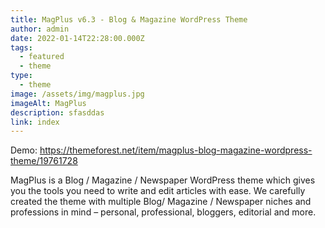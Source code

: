 ```yaml
---
title: MagPlus v6.3 - Blog & Magazine WordPress Theme
author: admin
date: 2022-01-14T22:28:00.000Z
tags:
  - featured
  - theme
type:
  - theme
image: /assets/img/magplus.jpg
imageAlt: MagPlus
description: sfasddas
link: index
---
```

Demo: <https://themeforest.net/item/magplus-blog-magazine-wordpress-theme/19761728>



<!--StartFragment-->

MagPlus is a Blog / Magazine / Newspaper WordPress theme which gives you the tools you need to write and edit articles with ease. We carefully created the theme with multiple Blog/ Magazine / Newspaper niches and professions in mind – personal, professional, bloggers, editorial and more.

<!--EndFragment-->